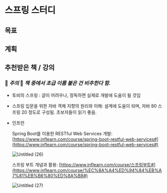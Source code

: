 # 스프링 스터디

## 목표

## 계획

## 추천받은 책 / 강의

### 🚧 *주의* 🚧 *책 중에서 **초급** 이름 붙은 건 비추한다 함.*

- 토비의 스프링 : 글이 어려우나, 정독하면 실제로 개발에 도움이 될 것임

- 스프링 입문을 위한 자바 객체 지향의 원리와 이해: 설계에 도움이 되며, 자바 80 스프링 20 정도로 구성됨. 초보자들이 읽기 좋음.
- 인프런

    Spring Boot를 이용한 RESTful Web Services 개발: [https://www.inflearn.com/course/spring-boot-restful-web-services#](https://www.inflearn.com/course/spring-boot-restful-web-services#)

    ![Untitled (26)](https://user-images.githubusercontent.com/25525648/117770221-a4260080-b26f-11eb-80c5-cc07f71646e3.png)

    스프링 부트 개념과 활용: [https://www.inflearn.com/course/스프링부트#](https://www.inflearn.com/course/%EC%8A%A4%ED%94%84%EB%A7%81%EB%B6%80%ED%8A%B8#)

    ![Untitled (27)](https://user-images.githubusercontent.com/25525648/117770223-a5572d80-b26f-11eb-89d1-bcd792f22637.png)
